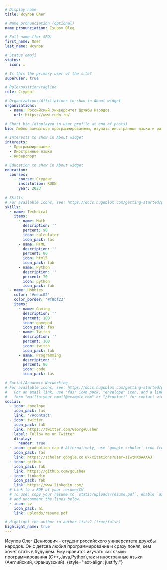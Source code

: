 ```yaml
---
# Display name
title: Исупов Олег

# Name pronunciation (optional)
name_pronunciation: Isupov Oleg

# Full name (for SEO)
first_name: Олег
last_name: Исупов

# Status emoji
status:
  icon: ☕️

# Is this the primary user of the site?
superuser: true

# Role/position/tagline
role: Студент

# Organizations/Affiliations to show in About widget
organizations:
  - name: Российский Университет Дружбы Народов
    url: https://www.rudn.ru/

# Short bio (displayed in user profile at end of posts)
bio: Люблю занматься программированием, изучать иностранные языки и развиваться в разных сферах.

# Interests to show in About widget
interests:
  - Программирование
  - Иностранные языки
  - Киберспорт

# Education to show in About widget
education:
  courses:
    - course: Студент
      institution: RUDN
      year: 2023
 
# Skills
# For available icons, see: https://docs.hugoblox.com/getting-started/page-builder/#icons
skills:
  - name: Technical
    items:
      - name: Math
        description: ''
        percent: 90
        icon: calculator
        icon_pack: fas
      - name: HTML
        description: ''
        percent: 80
        icon: html5
        icon_pack: fab
      - name: Python
        description: ''
        percent: 70
        icon: python
        icon_pack: fab
  - name: Hobbies
    color: '#eeac02'
    color_border: '#f0bf23'
    items:
      - name: Gaming
        description: ''
        percent: 100
        icon: gamepad
        icon_pack: fas
      - name: Twitch
        description: ''
        percent: 100
        icon: twitch
        icon_pack: fab
      - name: Programming
        description: ''
        percent: 80
        icon: code
        icon_pack: fas

# Social/Academic Networking
# For available icons, see: https://docs.hugoblox.com/getting-started/page-builder/#icons
#   For an email link, use "fas" icon pack, "envelope" icon, and a link in the
#   form "mailto:your-email@example.com" or "/#contact" for contact widget.
social:
  - icon: envelope
    icon_pack: fas
    link: '/#contact'
  - icon: twitter
    icon_pack: fab
    link: https://twitter.com/GeorgeCushen
    label: Follow me on Twitter
    display:
      header: true
  - icon: graduation-cap # Alternatively, use `google-scholar` icon from `ai` icon pack
    icon_pack: fas
    link: https://scholar.google.co.uk/citations?user=sIwtMXoAAAAJ
  - icon: github
    icon_pack: fab
    link: https://github.com/gcushen
  - icon: linkedin
    icon_pack: fab
    link: https://www.linkedin.com/
  # Link to a PDF of your resume/CV.
  # To use: copy your resume to `static/uploads/resume.pdf`, enable `ai` icons in `params.yaml`,
  # and uncomment the lines below.
  - icon: cv
    icon_pack: ai
    link: uploads/resume.pdf

# Highlight the author in author lists? (true/false)
highlight_name: true
---
```


Исупов Олег Денисович - студент российского университета дружбы народов. Он с детсва любил программирование и сразу понял, кем хочет стать в будущем. Ему нравится изучать как языки программирования (C++,Java,Python),так и иностранные языки (Английский, Французский).
{style="text-align: justify;"}
